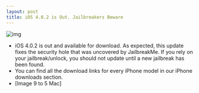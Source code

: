 ```yaml
---
layout: post
title: iOS 4.0.2 is Out. Jailbreakers Beware
---
```

![img](http://media.idownloadblog.com/wp-content/uploads/2010/08/iOS-4.0.2.png)
* iOS 4.0.2 is out and available for download. As expected, this update fixes the security hole that was uncovered by JailbreakMe. If you rely on your jailbreak/unlock, you should not update until a new jailbreak has been found.
* You can find all the download links for every iPhone model in our iPhone downloads section.
* [Image 9 to 5 Mac]

